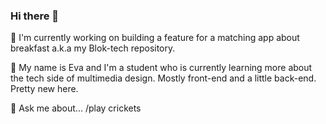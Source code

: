 ### Hi there 👋

<!--
**EvaZ7/EvaZ7** is a ✨ _special_ ✨ repository because its `README.md` (this file) appears on your GitHub profile.

Here are some ideas to get you started:

- 🔭 I’m currently working on ...
- 🌱 I’m currently learning ...
- 👯 I’m looking to collaborate on ...
- 🤔 I’m looking for help with ...
- 💬 Ask me about ...
- 📫 How to reach me: ...
- 😄 Pronouns: ...
- ⚡ Fun fact: ...
-->
:telescope: I'm currently working on building a feature for a matching app about breakfast a.k.a my Blok-tech repository.

:seedling: My name is Eva and I'm a student who is currently learning more about the tech side of multimedia design. Mostly front-end and a little back-end. Pretty new here.

:thought_balloon: Ask me about... /play crickets
